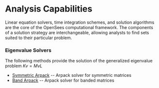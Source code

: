 # Analysis Capabilities

Linear equation solvers, time integration schemes, and solution algorithms are
the core of the OpenSees computational framework. The components of a solution
strategy are interchangeable, allowing analysts to find sets suited to their
particular problem.

### Eigenvalue Solvers
The following methods provide the solution of the generalized eigenvalue problem $Kv = MvL$

- [Symmetric Arpack]() -- Arpack solver for symmetric matrices
- [Band Arpack]() -- Arpack solver for banded matrices

